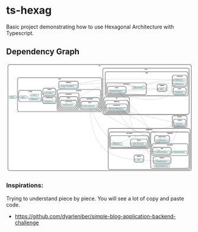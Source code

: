 # ts-hexag

Basic project demonstrating how to use Hexagonal Architecture with Typescript.

## Dependency Graph
![Dependency Graph](./dependency-graph.svg)



### Inspirations:

Trying to understand piece by piece. You will see a lot of copy and paste code.

- https://github.com/dyarleniber/simple-blog-application-backend-challenge
